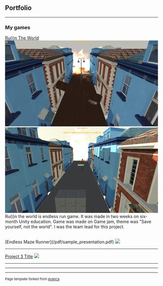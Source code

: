 ## Portfolio

---

### My games 

[Ru(i)n The World](/<pre>)
<img src="images/Ruin the world game.jpg"/>
<img src="images/ruin the world game (2).jpg"/>
<br>
Ru(i)n the world is endless run game. It was made in two weeks on six-month Unity education.
Game was made on Game jam, theme was "Save yourself, not the world". I was the team lead for this project.

<br>
[Endless Maze Runner](/pdf/sample_presentation.pdf)
<img src="images/dummy_thumbnail.jpg?raw=true"/>

---
[Project 3 Title](http://example.com/)
<img src="images/dummy_thumbnail.jpg?raw=true"/>

---



---




---
<p style="font-size:11px">Page template forked from <a href="https://github.com/evanca/quick-portfolio">evanca</a></p>
<!-- Remove above link if you don't want to attibute -->
